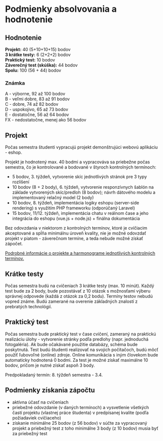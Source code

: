 # Podmienky absolvovania a hodnotenie


## Hodnotenie
**Projekt:** 40 (5+10+10+15) bodov  
**3 krátke testy:** 6 (2+2+2) bodov  
**Praktický test:** 10 bodov  
**Záverečný test (skúška):** 44 bodov  
**Spolu:** 100 (56 + 44) bodov  

### Známka
A - výborne, 92 až 100 bodov   
B - veľmi dobre, 83 až 91 bodov    
C - dobre, 74 až 82  bodov  
D - uspokojivo, 65 až 73 bodov    
E - dostatočne, 56 až 64 bodov  
FX - nedostatočne, menej ako 56 bodov


## Projekt
Počas semestra študenti vypracujú projekt demonštrujúci webovú aplikáciu - eshop. 

Projekt je hodnotený max. 40 bodmi a vypracováva sa priebežne počas semestra, čo je kontrolované a bodované v štyroch kontrolných termínoch:

* 5 bodov, 3. týždeň, vytvorenie skíc jednotlivých stránok pre 3 typy rozlíšení
* 10 bodov (8 + 2 body), 6. týždeň, vytvorenie responzívnych šablón na základe vytvorených skíc/predloh (8 bodov); návrh dátového modelu a implementovaný relačný model (2 body)
* 10 bodov, 8. týždeň, implementácia logiky eshopu (server-side rendering) s využitím PHP frameworku (odporúčaný Laravel) 
* 15 bodov, 11/12. týždeň, implementácia chatu v reálnom čase a jeho integrácia do eshopu (vue.js + node.js) + finálna dokumentácia


Bez odovzdania v niektorom z kontrolných termínov, ktoré je cvičiacim akceptované a spĺňa minimálnu úroveň kvality, nie je možné odovzdať projekt v piatom - záverečnom termíne, a teda nebude možné získať zápočet.

[Podrobné informácie o projekte a harmonograme jednotlivých kontrolných termínov.](../semestralny-projekt)

## Krátke testy
Počas semestra budú na cvičeniach 3 krátke testy (max. 10 minút). Každý test bude za 2 body, bude pozostávať z 10 otázok s možnosťami výberu správnej odpovede (každá z otázok za 0,2 bodu). Termíny testov nebudú vopred známe. Budú zamerané na overenie základných znalostí z prebratých technológií.

## Praktický test
Počas semestra bude praktický test v čase cvičení, zameraný na praktickú realizáciu úlohy - vytvorenie stránky podľa predlohy (napr. jednoduchá fotogaléria). Ak bude očakávané použitie databázy, schéma bude poskytnutá. Test budú študenti realizovať na svojich počítačoch, budú môcť použiť ľubovoľné (online) zdroje. Online komunikácia s iným človekom bude automaticky hodnotená 0 bodmi. Za test je možné získať maximálne 10 bodov, pričom je nutné získať aspoň 3 body.

Predpokladaný termín: 8. týždeň semestra - 3.4.

## Podmienky získania zápočtu
* aktívna účasť na cvičeniach
* priebežné odovzdanie (v daných termínoch) a vysvetlenie všetkých častí projektu (vlastnej práce študenta) v predpísanej kvalite (podľa požiadaviek cvičiaceho)
* získanie minimálne 25 bodov (z 56 bodov) v súčte za vypracovaný projekt a priebežný test z toho minimálne 3 body (z 10 bodov) musia byť za priebežný test

